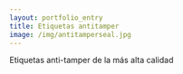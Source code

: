 ```yaml
---
layout: portfolio_entry
title: Etiquetas antitamper
image: /img/antitamperseal.jpg
---
```


Etiquetas anti-tamper de la más alta calidad
